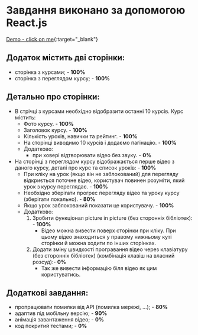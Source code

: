 # Завдання виконано за допомогою React.js

[Demo - click on me](https://courses-online-test.netlify.app/){:target="\_blank"}

## Додаток містить дві сторінки:

- сторінка з курсами; - **100%**
- сторінка з переглядом курсу; - **100%**

## Детально про сторінки:

- В стрічці з курсами необхідно відобразити останні 10 курсів. Курс містить:
  - Фото курсу. - **100%**
  - Заголовок курсу. - **100%**
  - Кількість уроків, навички та рейтинг. - **100%**
  - На сторінці виводимо 10 курсів і додаємо пагінацію. - **100%**
  - Додатково:
    - при ховері відтворювати відео без звуку. - **0%**
- На сторінці з переглядом курсу відображається перше відео з даного курсу,
  деталі про курс та список уроків: - **100%**
  - При кліку на урок (якщо він не заблокований) для перегляду відкриється
    поточне відео, користувач повинен розуміти, який урок з курсу переглядає. -
    **100%**
  - Необхідно зберігати прогрес перегляду відео та уроку курсу (зберігати
    локально). - **80%**
  - Якщо урок заблокований показати це користувачу. - **100%**
  - Додатково:
    1. Зробити функціонал picture in picture (без сторонніх бібліотек): -
       **100%**
       - Відео можна вивести поверх сторінки при кліку. При цьому відео
         знаходиться у правому нижньому куті сторінки й можна ходити по інших
         сторінках.
    2. Додати зміну швидкості програвання відео через клавіатуру (без сторонніх
       бібліотек) (комбінація клавіш на власний розсуд):- **0%**
       - Так же вивести інформацію біля відео як цим користуватись.

## Додаткові завдання:

- пропрацювати помилки від API (помилка мережі, ...); - **80%**
- адаптив під мобільну версію; - **90%**
- анімація завантаження відео; - **0%**
- код покритий тестами; - **0%**

